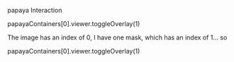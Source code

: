 papaya Interaction




papayaContainers[0].viewer.toggleOverlay(1)


The image has an index of 0, I have one mask, which has an index of 1... so

papayaContainers[0].viewer.toggleOverlay(1)



